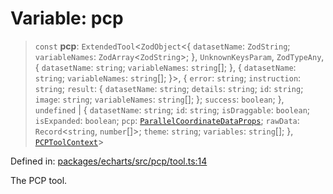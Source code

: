# Variable: pcp

> `const` **pcp**: `ExtendedTool`\<`ZodObject`\<\{ `datasetName`: `ZodString`; `variableNames`: `ZodArray`\<`ZodString`\>; \}, `UnknownKeysParam`, `ZodTypeAny`, \{ `datasetName`: `string`; `variableNames`: `string`[]; \}, \{ `datasetName`: `string`; `variableNames`: `string`[]; \}\>, \{ `error`: `string`; `instruction`: `string`; `result`: \{ `datasetName`: `string`; `details`: `string`; `id`: `string`; `image`: `string`; `variableNames`: `string`[]; \}; `success`: `boolean`; \}, `undefined` \| \{ `datasetName`: `string`; `id`: `string`; `isDraggable`: `boolean`; `isExpanded`: `boolean`; `pcp`: [`ParallelCoordinateDataProps`](../type-aliases/ParallelCoordinateDataProps.md); `rawData`: `Record`\<`string`, `number`[]\>; `theme`: `string`; `variables`: `string`[]; \}, [`PCPToolContext`](../type-aliases/PCPToolContext.md)\>

Defined in: [packages/echarts/src/pcp/tool.ts:14](https://github.com/GeoDaCenter/openassistant/blob/522ecb744b2b3ea1ecebec02c21c19736abe51ae/packages/echarts/src/pcp/tool.ts#L14)

The PCP tool.
